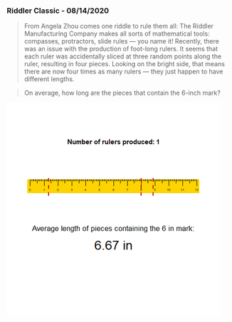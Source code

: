 ### Riddler Classic - 08/14/2020

>From Angela Zhou comes one riddle to rule them all:
>The Riddler Manufacturing Company makes all sorts of mathematical tools: compasses, protractors, slide rules — you name it!
>Recently, there was an issue with the production of foot-long rulers. It seems that each ruler was accidentally sliced at three random points along the ruler, resulting in four pieces. Looking on the bright side, that means there are now four times as many rulers — they just happen to have different lengths.

>On average, how long are the pieces that contain the 6-inch mark?


![](cuts_animation.gif)
